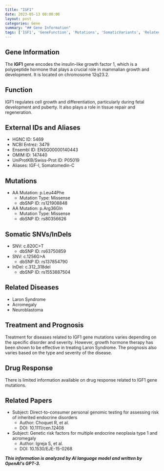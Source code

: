 ```yaml
---
title: "IGF1"
date: 2023-05-13 00:00:00
layout: post
categories: Gene
summary: "## Gene Information"
tags: ['IGF1', 'GeneFunction', 'Mutations', 'SomaticVariants', 'RelatedDiseases', 'Treatment', 'Prognosis', 'PersonalGenomics']
---
```


## Gene Information

The **IGF1** gene encodes the insulin-like growth factor 1, which is a polypeptide hormone that plays a crucial role in mammalian growth and development. It is located on chromosome 12q23.2.

## Function

IGF1 regulates cell growth and differentiation, particularly during fetal development and puberty. It also plays a role in tissue repair and regeneration.

## External IDs and Aliases

- HGNC ID: 5469
- NCBI Entrez: 3479
- Ensembl ID: ENSG00000140443
- OMIM ID: 147440
- UniProtKB/Swiss-Prot ID: P05019
- Aliases: IGF-I, Somatomedin-C

## Mutations

- AA Mutation: p.Leu44Phe 
  - Mutation Type: Missense 
  - dbSNP ID: rs121908848 
- AA Mutation: p.Arg36Gln
  - Mutation Type: Missense 
  - dbSNP ID: rs80356626

## Somatic SNVs/InDels

- SNV: c.820C>T
  - dbSNP ID: rs63750859
- SNV: c.1256G>A
  - dbSNP ID: rs137854790
- InDel: c.312_318del
  - dbSNP ID: rs1553887504

## Related Diseases

- Laron Syndrome
- Acromegaly
- Neuroblastoma

## Treatment and Prognosis

Treatment for diseases related to IGF1 gene mutations varies depending on the specific disorder and severity. However, growth hormone therapy has been shown to be effective in treating Laron Syndrome. The prognosis also varies based on the type and severity of the disease.

## Drug Response

There is limited information available on drug response related to IGF1 gene mutations.

## Related Papers

- Subject: Direct-to-consumer personal genomic testing for assessing risk of inherited endocrine disorders
  - Author: Choquet R, et al.
  - DOI: 10.1111/cen.12408
- Subject: Genetic risk factors for multiple endocrine neoplasia type 1 and acromegaly
  - Author: Igreja S, et al.
  - DOI: 10.1530/EJE-15-0268

**_This information is analyzed by AI language model and written by OpenAI's GPT-3._**